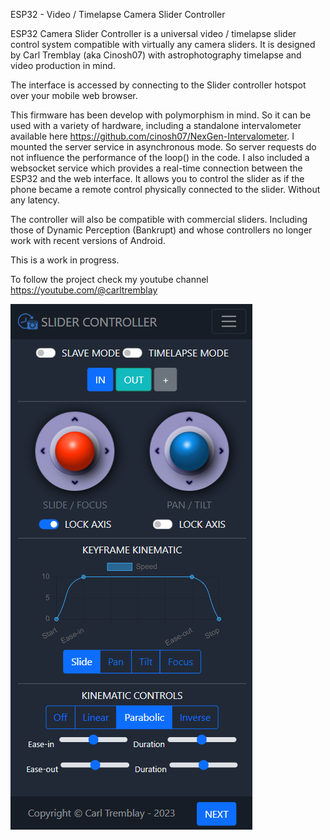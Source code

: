 ESP32 - Video / Timelapse Camera Slider Controller

ESP32 Camera Slider Controller is a universal video / timelapse slider control system compatible with virtually any camera sliders. It is designed by Carl Tremblay (aka Cinosh07) with astrophotography timelapse and video production in mind.

The interface is accessed by connecting to the Slider controller hotspot over your mobile web browser.

This firmware has been develop with polymorphism in mind. So it can be used with a variety of hardware, including a standalone intervalometer available here https://github.com/cinosh07/NexGen-Intervalometer. I mounted the server service in asynchronous mode. So server requests do not influence the performance of the loop() in the code. I also included a websocket service which provides a real-time connection between the ESP32 and the web interface.
It allows you to control the slider as if the phone became a remote control physically connected to the slider. Without any latency.

The controller will also be compatible with commercial sliders. Including those of Dynamic Perception (Bankrupt) and whose controllers no longer work with recent versions of Android.

This is a work in progress.

To follow the project check my youtube channel https://youtube.com/@carltremblay

![Home Page](https://github.com/cinosh07/ESP32_Camera_Slider/raw/main/screenshots/home.png)
